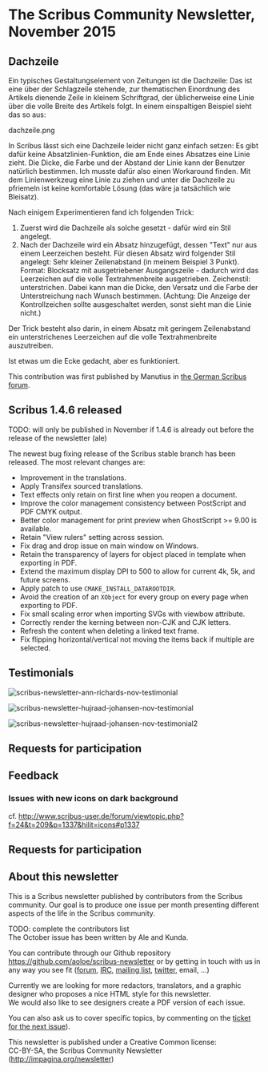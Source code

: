 # The Scribus Community Newsletter, November 2015

## Dachzeile

Ein typisches Gestaltungselement von Zeitungen ist die Dachzeile: Das ist eine über der Schlagzeile stehende, zur thematischen Einordnung des Artikels dienende Zeile in kleinem Schriftgrad, der üblicherweise eine Linie über die volle Breite des Artikels folgt. In einem einspaltigen Beispiel sieht das so aus:

dachzeile.png

In Scribus lässt sich eine Dachzeile leider nicht ganz einfach setzen: Es gibt dafür keine Absatzlinien-Funktion, die am Ende eines Absatzes eine Linie zieht. Die Dicke, die Farbe und der Abstand der Linie kann der Benutzer natürlich bestimmen. Ich musste dafür also einen Workaround finden. Mit dem Linienwerkzeug eine Linie zu ziehen und unter die Dachzeile zu pfriemeln ist keine komfortable Lösung (das wäre ja tatsächlich wie Bleisatz).

Nach einigem Experimentieren fand ich folgenden Trick:

1. Zuerst wird die Dachzeile als solche gesetzt - dafür wird ein Stil angelegt.
2. Nach der Dachzeile wird ein Absatz hinzugefügt, dessen "Text" nur aus einem Leerzeichen besteht. Für diesen Absatz wird folgender Stil angelegt: Sehr kleiner Zeilenabstand (in meinem Beispiel 3 Punkt). Format: Blocksatz mit ausgetriebener Ausgangszeile - dadurch wird das Leerzeichen auf die volle Textrahmenbreite ausgetrieben. Zeichenstil: unterstrichen. Dabei kann man die Dicke, den Versatz und die Farbe der Unterstreichung nach Wunsch bestimmen. (Achtung: Die Anzeige der Kontrollzeichen sollte ausgeschaltet werden, sonst sieht man die Linie nicht.)

Der Trick besteht also darin, in einem Absatz mit geringem Zeilenabstand ein unterstrichenes Leerzeichen auf die volle Textrahmenbreite auszutreiben.

Ist etwas um die Ecke gedacht, aber es funktioniert.

This contribution was first published by Manutius in [the German Scribus forum](http://scribus-user.de/forum).

## Scribus 1.4.6 released

TODO: will only be published in November if 1.4.6 is already out before the release of the newsletter (ale)

The newest bug fixing release of the Scribus stable branch has been released. The most relevant changes are:

- Improvement in the translations.
- Apply Transifex sourced translations.
- Text effects only retain on first line when you reopen a document.
- Improve the color management consistency between PostScript and PDF CMYK output.
- Better color management for print preview when GhostScript >= 9.00 is available.
- Retain "View rulers" setting across session.
- Fix drag and drop issue on main window on Windows.
- Retain the transparency of layers for object placed in template when exporting in PDF.
- Extend the maximum display DPI to 500 to allow for current 4k, 5k, and future screens.
- Apply patch to use `CMAKE_INSTALL_DATAROOTDIR`.
- Avoid the creation of an `XObject` for every group on every page when exporting to PDF.
- Fix small scaling error when importing SVGs with viewbow attribute.
- Correctly render the kerning between non-CJK and CJK letters.
- Refresh the content when deleting a linked text frame.
- Fix flipping horizontal/vertical not moving the items back if multiple are selected.

## Testimonials
![scribus-newsletter-ann-richards-nov-testimonial](https://cloud.githubusercontent.com/assets/4140247/10666997/9fb26198-789a-11e5-8b1a-1844f4290b31.png)

![scribus-newsletter-hujraad-johansen-nov-testimonial](https://cloud.githubusercontent.com/assets/4140247/10666998/9fb63f52-789a-11e5-967c-59a42662f9f1.png)

![scribus-newsletter-hujraad-johansen-nov-testimonial2](https://cloud.githubusercontent.com/assets/4140247/10667000/9fbc5c02-789a-11e5-8026-985215e9db5d.png)

## Requests for participation

## Feedback

### Issues with new icons on dark background

cf. <http://www.scribus-user.de/forum/viewtopic.php?f=24&t=209&p=1337&hilit=icons#p1337>

## Requests for participation

## About this newsletter

This is a Scribus newsletter published by contributors from the Scribus community.
Our goal is to produce one issue per month presenting different aspects of the life in the Scribus community.

TODO: complete the contributors list  
The October issue has been written by Ale and Kunda.  

You can contribute through our Github repository <https://github.com/aoloe/scribus-newsletter> or by getting in touch with us in any way you see fit ([forum](http://forums.scribus.net), [IRC](http://webchat.freenode.net/?channels=scribus), [mailing list](http://lists.scribus.net), [twitter](https://twitter.com/scribus), email, ...)

Currently we are looking for more redactors, translators, and a graphic designer who proposes a nice HTML style for this newsletter.  
We would also like to see designers create a PDF version of each issue.

You can also ask us to cover specific topics, by commenting on the [ticket for the next issue](https://github.com/aoloe/scribus-newsletter/issues/14)).

This newsletter is published under a Creative Common license:  
CC-BY-SA, the Scribus Community Newsletter (<http://impagina.org/newsletter>)

